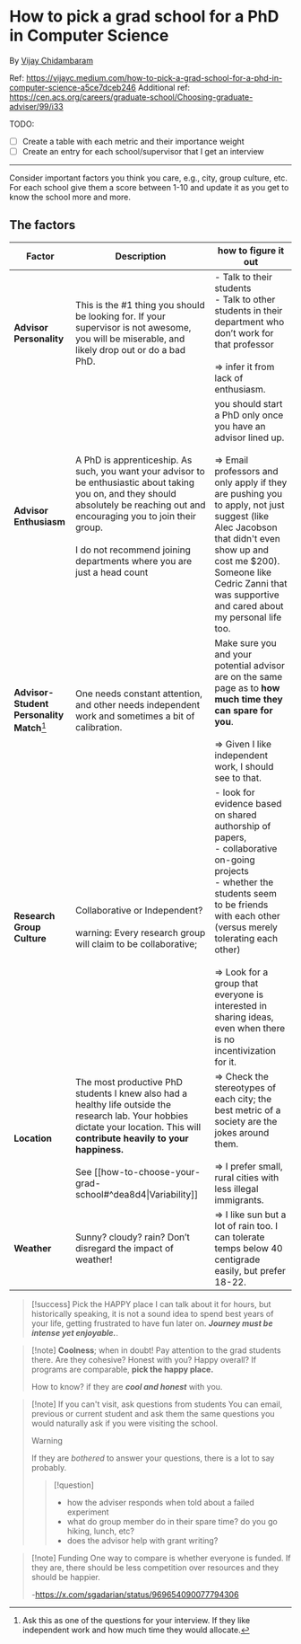 # How to pick a grad school for a PhD in Computer Science
By [Vijay Chidambaram](https://vijayc.medium.com/?source=post_page-----a5ce7dceb246--------------------------------)

Ref: https://vijayc.medium.com/how-to-pick-a-grad-school-for-a-phd-in-computer-science-a5ce7dceb246
Additional ref: https://cen.acs.org/careers/graduate-school/Choosing-graduate-adviser/99/i33

TODO:
- [ ] Create a table with each metric and their importance weight
- [ ] Create an entry for each school/supervisor that I get an interview
---

Consider important factors you think you care, e.g., city, group culture, etc. For each school give them a score between 1-10 and update it as you get to know the school more and more.

## The factors

| Factor                                    | Description                                                                                                                                                                                                                                                       | how to figure it out                                                                                                                                                                                                                                                                                                     |
| ----------------------------------------- | ----------------------------------------------------------------------------------------------------------------------------------------------------------------------------------------------------------------------------------------------------------------- | ------------------------------------------------------------------------------------------------------------------------------------------------------------------------------------------------------------------------------------------------------------------------------------------------------------------------ |
| **Advisor Personality**                   | This is the #1 thing you should be looking for. If your supervisor is not awesome, you will be miserable, and likely drop out or do a bad PhD.                                                                                                                    | - Talk to their students<br>- Talk to other students in their department who don’t work for that professor<br><br>=> infer it from lack of enthusiasm.                                                                                                                                                                   |
| **Advisor Enthusiasm**                    | A PhD is apprenticeship. As such, you want your advisor to be enthusiastic about taking you on, and they should absolutely be reaching out and encouraging you to join their group.<br><br>I do not recommend joining departments where you are just a head count | you should start a PhD only once you have an advisor lined up.<br><br>=> Email professors and only apply if they are pushing you to apply, not just suggest (like Alec Jacobson that didn't even show up and cost me $200). Someone like Cedric Zanni that was supportive and cared about my personal life too.          |
| **Advisor-Student Personality Match**[^1] | One needs constant attention, and other needs independent work and sometimes a bit of calibration.                                                                                                                                                                | Make sure you and your potential advisor are on the same page as to **how much time they can spare for you**.<br><br>=> Given I like independent work, I should see to that.                                                                                                                                             |
| **Research Group Culture**                | Collaborative or Independent?<br><br>warning: Every research group will claim to be collaborative;                                                                                                                                                                | - look for evidence based on shared authorship of papers,<br>- collaborative on-going projects<br>- whether the students seem to be friends with each other (versus merely tolerating each other)<br><br>=> Look for a group that everyone is interested in sharing ideas, even when there is no incentivization for it. |
| **Location**                              | The most productive PhD students I knew also had a healthy life outside the research lab. Your hobbies dictate your location. This will **contribute heavily to your happiness.**<br><br>See [[how-to-choose-your-grad-school#^dea8d4\|Variability]]<br>          | => Check the stereotypes of each city; the best metric of a society are the jokes around them.<br><br>=> I prefer small, rural cities with less illegal immigrants.                                                                                                                                                      |
| **Weather**                               | Sunny? cloudy? rain? Don’t disregard the impact of weather!                                                                                                                                                                                                       | => I like sun but a lot of rain too. I can tolerate temps below 40 centigrade easily, but prefer 18-22.                                                                                                                                                                                                                  |
>[!success] Pick the HAPPY place
>I can talk about it for hours, but historically speaking, it is not a sound idea to spend best years of your life, getting frustrated to have fun later on. ***Journey must be intense yet enjoyable.***.


>[!note] **Coolness**; when in doubt!
>Pay attention to the grad students there. Are they cohesive? Honest with you? Happy overall? If programs are comparable, **pick the happy place.**
>
>How to know? if they are ***cool and honest*** with you.

>[!note] If you can't visit, ask questions from students
>You can email, previous or current student and ask them the same questions you would naturally ask if you were visiting the school.
>
>>[!warning] 
>> If they are *bothered* to answer your questions, there is a lot to say probably.
>
>> [!question]
>> - how the adviser responds when told about a failed experiment
>> - what do group member do in their spare time? do you go hiking, lunch, etc?
>> - does the advisor help with grant writing?

>[!note] Funding
>One way to compare is whether everyone is funded. If they are, there should be less competition over resources and they should be happier. 
>
>-https://x.com/sgadarian/status/969654090077794306


[^1]: Ask this as one of the questions for your interview. If they like independent work and how much time they would allocate.